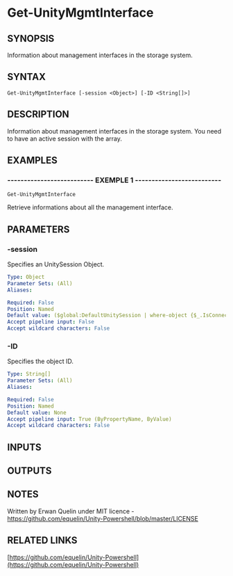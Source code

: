 # Get-UnityMgmtInterface

## SYNOPSIS
Information about management interfaces in the storage system.

## SYNTAX

```
Get-UnityMgmtInterface [-session <Object>] [-ID <String[]>]
```

## DESCRIPTION
Information about management interfaces in the storage system. 
You need to have an active session with the array.

## EXAMPLES

### -------------------------- EXEMPLE 1 --------------------------
```
Get-UnityMgmtInterface
```

Retrieve informations about all the management interface.

## PARAMETERS

### -session
Specifies an UnitySession Object.

```yaml
Type: Object
Parameter Sets: (All)
Aliases: 

Required: False
Position: Named
Default value: ($global:DefaultUnitySession | where-object {$_.IsConnected -eq $true})
Accept pipeline input: False
Accept wildcard characters: False
```

### -ID
Specifies the object ID.

```yaml
Type: String[]
Parameter Sets: (All)
Aliases: 

Required: False
Position: Named
Default value: None
Accept pipeline input: True (ByPropertyName, ByValue)
Accept wildcard characters: False
```

## INPUTS

## OUTPUTS

## NOTES
Written by Erwan Quelin under MIT licence - https://github.com/equelin/Unity-Powershell/blob/master/LICENSE

## RELATED LINKS

[https://github.com/equelin/Unity-Powershell](https://github.com/equelin/Unity-Powershell)

